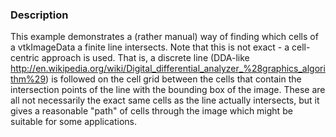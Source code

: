 ### Description

This example demonstrates a (rather manual) way of finding which cells of a vtkImageData a finite line intersects. Note that this is not exact - a cell-centric approach is used. That is, a discrete line (DDA-like http://en.wikipedia.org/wiki/Digital_differential_analyzer_%28graphics_algorithm%29) is followed on the cell grid between the cells that contain the intersection points of the line with the bounding box of the image. These are all not necessarily the exact same cells as the line actually intersects, but it gives a reasonable "path" of cells through the image which might be suitable for some applications.
